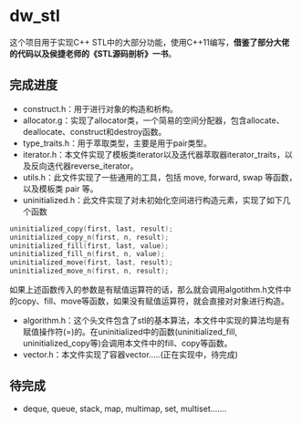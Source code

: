# dw_stl

这个项目用于实现C++ STL中的大部分功能，使用C++11编写，**借鉴了部分大佬的代码以及侯捷老师的《STL源码剖析》一书**。

## 完成进度

- construct.h：用于进行对象的构造和析构。
- allocator.g：实现了allocator类，一个简易的空间分配器，包含allocate、deallocate、construct和destroy函数。
- type_traits.h：用于萃取类型，主要是用于pair类型。
- iterator.h：本文件实现了模板类iterator以及迭代器萃取器iterator_traits，以及反向迭代器reverse_iterator。
- utils.h：此文件实现了一些通用的工具，包括 move, forward, swap 等函数，以及模板类 pair 等。
- uninitialized.h：此文件实现了对未初始化空间进行构造元素，实现了如下几个函数

```C++
uninitialized_copy(first, last, result);
uninitialized_copy_n(first, n, result);
uninitialized_fill(first, last, value);
uninitialized_fill_n(first, n, value);
uninitialized_move(first, last, result);
uninitialized_move_n(first, n, result);
```
如果上述函数传入的参数是有赋值运算符的话，那么就会调用algotithm.h文件中的copy、fill、move等函数，如果没有赋值运算符，就会直接对对象进行构造。
- algorithm.h：这个头文件包含了stl的基本算法，本文件中实现的算法均是有赋值操作符(=)的。在uninitialized中的函数(uninitialized_fill, uninitialized_copy等)会调用本文件中的fill、copy等函数。
- vector.h：本文件实现了容器vector.....(正在实现中，待完成)

## 待完成

- deque, queue, stack, map, multimap, set, multiset.......
